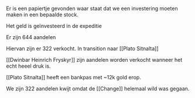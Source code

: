 
Er is een papiertje gevonden waar staat dat we een investering moeten maken in een bepaalde stock.

Het geld is geïnvesteerd in de expeditie

Er zijn 644 aandelen

Hiervan zijn er 322 verkocht. In transition naar [[Plato Sitnalta]]

[[Dwinbar Heinrich Fryskyr]] zijn aandelen worden verkocht wanneer het echt heeel druk is.


[[Plato Sitnalta]] heeft een bankpas met ~12k gold erop.

We zijn 322 aandelen kwijt omdat de [[Change]] helemaal wild was gegaan.

